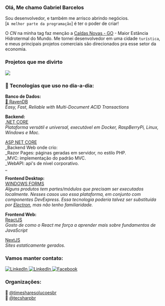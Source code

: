 ### Olá, Me chamo Gabriel Barcelos

Sou desenvolvedor, e também me arrisco abrindo negócios.  
[`A melhor parte da programação`] é ter o poder de criar!   

O _CN_ na minha tag faz menção a [Caldas Novas - GO](https://caldasnovas.app) - Maior Estância Hidrotermal do Mundo.
Me tornei desenvolvedor em uma cidade `turística`, e meus principais projetos comerciais são direcionados pra esse setor da economia.
  
### Projetos que me divirto  
<a href="https://caldasnovas.app">
<img src="https://img.shields.io/badge/-Caldas%20Novas%20APP-gray?style=for-the-badge"/>
</a>

### 🌱 Tecnologias que uso no dia-a-dia:  

**Banco de Dados:**  
[💜 RavenDB](https://github.com/ravendb/ravendb)  
_Easy, Fast, Reliable with Multi-Document ACID Transactions_  
  
**Backend:**  
[.NET CORE](https://dotnet.microsoft.com/)  
_Plataforma versátil e universal, executável em Docker, RaspBerryPi, Linux, Windows e Mac._  

[ASP NET CORE](https://docs.microsoft.com/en-us/aspnet/core/?view=aspnetcore-3.1)  
_Backend Web onde crio:  
_Razor Pages: páginas geradas em servidor, no estilo PHP.  
_MVC: implementação do padrão MVC.  
_WebAPI: api's de nível corporativo.  
_  
  
**Frontend Desktop:**  
[WINDOWS FORMS](https://docs.microsoft.com/en-us/dotnet/framework/winforms/)  
_Alguns produtos tem partes/módulos que precisam ser executados localmente. Nesses casos uso essa plataforma, em conjunto com componentes DevExpress. Essa tecnologia poderia talvez ser substituída por [Electron](https://www.electronjs.org/), mas não tenho familiaridade._

**Frontend Web:**  
[ReactJS](https://reactjs.org/)  
_Gosto de como o React me força a aprender mais sobre fundamentos de JavaScript_

[NextJS](https://nextjs.org/)  
_Sites estaticamente gerados._

### Vamos manter contato:

  <a href="https://www.linkedin.com/in/gabrielbarceloscn">
    <img src="https://img.shields.io/badge/-LinkedIn-blue?style=for-the-badge&logo=Linkedin&logoColor=white&link=https://www.linkedin.com/in/gabrielbarceloscn" alt="LinkedIn" />
  </a>
  <a href="https://www.instagram.com/gabrielbarceloscn">
    <img src="https://img.shields.io/badge/-Instagram-C13584?style=for-the-badge&labelColor=C13584&logo=instagram&logoColor=white&link=https://www.instagram.com/gabrielbarceloscn" alt="LinkedIn" />
  </a>
  <a href="https://www.facebook.com/gabrielbarceloscn">
    <img src="https://img.shields.io/badge/-Facebook-blue?style=for-the-badge&labelColor=blue&logo=facebook&logoColor=white&link=https://www.facebook.com/gabrielbarceloscn" alt="Facebook" />
  </a>
  
### Organizações:  
🏢 [@timesharesolucoesbr](https://github.com/TimeShareSolucoes)  
🏢 [@tecsharpbr](https://github.com/TecSharp)  
  
